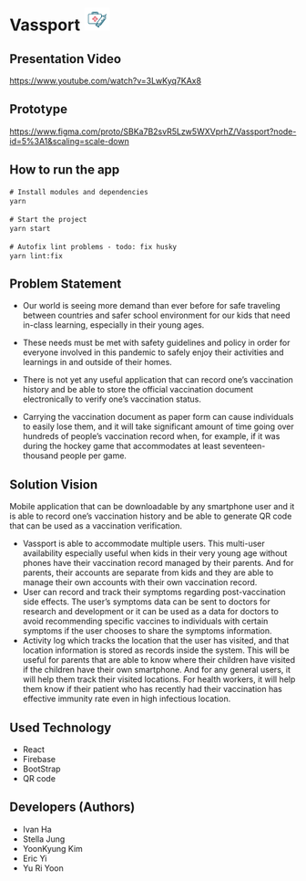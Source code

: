 # Vassport   <a href="url"><img src="https://raw.githubusercontent.com/Vassport/Vassport-Frontend/master/public/favicon.ico" height="40px"/></a>

## Presentation Video
https://www.youtube.com/watch?v=3LwKyq7KAx8

## Prototype
https://www.figma.com/proto/SBKa7B2svR5Lzw5WXVprhZ/Vassport?node-id=5%3A1&scaling=scale-down  


## How to run the app

```
# Install modules and dependencies
yarn

# Start the project
yarn start

# Autofix lint problems - todo: fix husky
yarn lint:fix

```

## Problem Statement

- Our world is seeing more demand than ever before for safe traveling between countries and safer school environment for our kids that need in-class learning, especially in their young ages.
- These needs must be met with safety guidelines and policy in order for everyone involved in this pandemic to safely enjoy their activities and learnings in and outside of their homes.

- There is not yet any useful application that can record one’s vaccination history and be able to store the official vaccination document electronically to verify one’s vaccination status.

- Carrying the vaccination document as paper form can cause individuals to easily lose them, and it will take significant amount of time going over hundreds of people’s vaccination record when, for example, if it was during the hockey game that accommodates at least seventeen-thousand people per game.

## Solution Vision

Mobile application that can be downloadable by any smartphone user and it is able to record one’s vaccination history and be able to generate QR code that can be used as a vaccination verification.

- Vassport is able to accommodate multiple users. This multi-user availability especially useful when kids in their very young age without phones have their vaccination record managed by their parents. And for parents, their accounts are separate from kids and they are able to manage their own accounts with their own vaccination record.
- User can record and track their symptoms regarding post-vaccination side effects. The user’s symptoms data can be sent to doctors for research and development or it can be used as a data for doctors to avoid recommending specific vaccines to individuals with certain symptoms if the user chooses to share the symptoms information.
- Activity log which tracks the location that the user has visited, and that location information is stored as records inside the system. This will be useful for parents that are able to know where their children have visited if the children have their own smartphone. And for any general users, it will help them track their visited locations. For health workers, it will help them know if their patient who has recently had their vaccination has effective immunity rate even in high infectious location.

## Used Technology

- React
- Firebase
- BootStrap
- QR code

## Developers (Authors)

- Ivan Ha
- Stella Jung
- YoonKyung Kim
- Eric Yi
- Yu Ri Yoon
